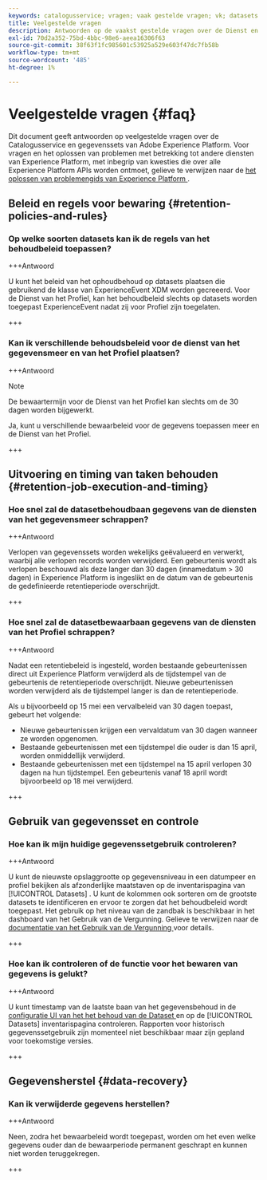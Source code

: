 ```yaml
---
keywords: catalogusservice; vragen; vaak gestelde vragen; vk; datasets faq
title: Veelgestelde vragen
description: Antwoorden op de vaakst gestelde vragen over de Dienst en datasets van de Catalogus van Adobe Experience Platform.
exl-id: 70d2a352-75bd-4bbc-98e6-aeea16306f63
source-git-commit: 38f63f1fc985601c53925a529e603f47dc7fb58b
workflow-type: tm+mt
source-wordcount: '485'
ht-degree: 1%

---
```


# Veelgestelde vragen {#faq}

Dit document geeft antwoorden op veelgestelde vragen over de Catalogusservice en gegevenssets van Adobe Experience Platform. Voor vragen en het oplossen van problemen met betrekking tot andere diensten van Experience Platform, met inbegrip van kwesties die over alle Experience Platform APIs worden ontmoet, gelieve te verwijzen naar de [ het oplossen van problemengids van Experience Platform ](../landing/troubleshooting.md).

## Beleid en regels voor bewaring {#retention-policies-and-rules}

### Op welke soorten datasets kan ik de regels van het behoudbeleid toepassen?

+++Antwoord

U kunt het beleid van het ophoudbehoud op datasets plaatsen die gebruikend de klasse van ExperienceEvent XDM worden gecreeerd. Voor de Dienst van het Profiel, kan het behoudbeleid slechts op datasets worden toegepast ExperienceEvent nadat zij voor Profiel zijn toegelaten.

+++

### Kan ik verschillende behoudsbeleid voor de dienst van het gegevensmeer en van het Profiel plaatsen?

+++Antwoord

>[!NOTE]
>
>De bewaartermijn voor de Dienst van het Profiel kan slechts om de 30 dagen worden bijgewerkt.

Ja, kunt u verschillende bewaarbeleid voor de gegevens toepassen meer en de Dienst van het Profiel.

+++

## Uitvoering en timing van taken behouden {#retention-job-execution-and-timing}

### Hoe snel zal de datasetbehoudbaan gegevens van de diensten van het gegevensmeer schrappen?

+++Antwoord

Verlopen van gegevenssets worden wekelijks geëvalueerd en verwerkt, waarbij alle verlopen records worden verwijderd. Een gebeurtenis wordt als verlopen beschouwd als deze langer dan 30 dagen (innamedatum > 30 dagen) in Experience Platform is ingeslikt en de datum van de gebeurtenis de gedefinieerde retentieperiode overschrijdt.

+++

### Hoe snel zal de datasetbewaarbaan gegevens van de diensten van het Profiel schrappen?

+++Antwoord

Nadat een retentiebeleid is ingesteld, worden bestaande gebeurtenissen direct uit Experience Platform verwijderd als de tijdstempel van de gebeurtenis de retentieperiode overschrijdt. Nieuwe gebeurtenissen worden verwijderd als de tijdstempel langer is dan de retentieperiode.

Als u bijvoorbeeld op 15 mei een vervalbeleid van 30 dagen toepast, gebeurt het volgende:

- Nieuwe gebeurtenissen krijgen een vervaldatum van 30 dagen wanneer ze worden opgenomen.
- Bestaande gebeurtenissen met een tijdstempel die ouder is dan 15 april, worden onmiddellijk verwijderd.
- Bestaande gebeurtenissen met een tijdstempel na 15 april verlopen 30 dagen na hun tijdstempel. Een gebeurtenis vanaf 18 april wordt bijvoorbeeld op 18 mei verwijderd.

+++

## Gebruik van gegevensset en controle

### Hoe kan ik mijn huidige gegevenssetgebruik controleren?

+++Antwoord

U kunt de nieuwste opslaggrootte op gegevensniveau in een datumpeer en profiel bekijken als afzonderlijke maatstaven op de inventarispagina van [!UICONTROL Datasets] . U kunt de kolommen ook sorteren om de grootste datasets te identificeren en ervoor te zorgen dat het behoudbeleid wordt toegepast. Het gebruik op het niveau van de zandbak is beschikbaar in het dashboard van het Gebruik van de Vergunning. Gelieve te verwijzen naar de [ documentatie van het Gebruik van de Vergunning ](../dashboards/guides/license-usage.md) voor details.

+++

### Hoe kan ik controleren of de functie voor het bewaren van gegevens is gelukt?

+++Antwoord

U kunt timestamp van de laatste baan van het gegevensbehoud in de [ configuratie UI van het het behoud van de Dataset ](./datasets/user-guide.md#data-retention-policy) en op de [!UICONTROL Datasets] inventarispagina controleren. Rapporten voor historisch gegevenssetgebruik zijn momenteel niet beschikbaar maar zijn gepland voor toekomstige versies.

+++

## Gegevensherstel {#data-recovery}

### Kan ik verwijderde gegevens herstellen?

+++Antwoord

Neen, zodra het bewaarbeleid wordt toegepast, worden om het even welke gegevens ouder dan de bewaarperiode permanent geschrapt en kunnen niet worden teruggekregen.

+++
